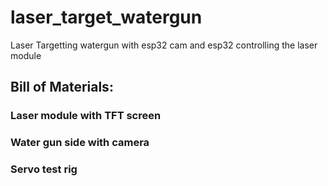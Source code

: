 # laser_target_watergun
Laser Targetting watergun with esp32 cam and esp32 controlling the laser module

## Bill of Materials:

### Laser module with TFT screen

### Water gun side with camera

### Servo test rig


